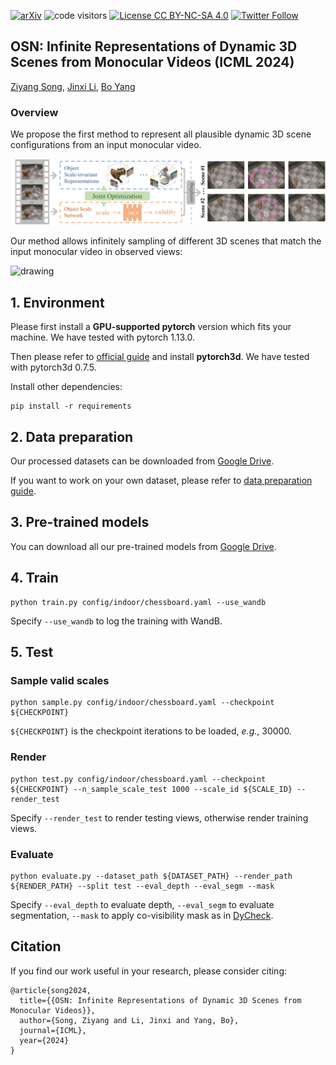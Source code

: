 [![arXiv](https://img.shields.io/badge/arXiv-2210.04458-b31b1b.svg)](https://arxiv.org/abs/2210.04458)
![code visitors](https://visitor-badge.glitch.me/badge?page_id=vLAR-group/OGC)
[![License CC BY-NC-SA 4.0](https://img.shields.io/badge/license-CC4.0-blue.svg)](https://creativecommons.org/licenses/by-nc-sa/4.0/legalcode)
[![Twitter Follow](https://img.shields.io/twitter/follow/vLAR_Group?style=social)](https://twitter.com/vLAR_Group)

## OSN: Infinite Representations of Dynamic 3D Scenes from Monocular Videos (ICML 2024)
[Ziyang Song](https://szy-young.github.io/), [Jinxi Li](https://scholar.google.com/citations?user=agnxFRoAAAAJ&hl=zh-CN), [Bo Yang](https://yang7879.github.io/)

### Overview

We propose the first method to represent all plausible dynamic 3D scene configurations from an input monocular video.

<img src="figures/overview.jpg" alt="drawing" width=800/>

Our method allows infinitely sampling of different 3D scenes that match the input monocular video in observed views:

<img src="figures/01-overview_demo.gif" alt="drawing" width=600/>


## 1. Environment

Please first install a **GPU-supported pytorch** version which fits your machine.
We have tested with pytorch 1.13.0.

Then please refer to [official guide](https://github.com/facebookresearch/pytorch3d/blob/main/INSTALL.md) and install **pytorch3d**. 
We have tested with pytorch3d 0.7.5.

Install other dependencies:
```shell script
pip install -r requirements
```


## 2. Data preparation

Our processed datasets can be downloaded from [Google Drive](https://drive.google.com/file/d/134MxLJwvxVGLXOXolnn_ZM-f93bt1lVq/view?usp=sharing). 

If you want to work on your own dataset, please refer to [data preparation guide](data_prepare/DATA_PREPARE.md).


## 3. Pre-trained models

You can download all our pre-trained models from [Google Drive](https://drive.google.com/file/d/1KSdesRBbnmkqxpQillLIjXN5UgbD3uOe/view?usp=sharing). 

## 4. Train

```shell script
python train.py config/indoor/chessboard.yaml --use_wandb
```
Specify `--use_wandb` to log the training with WandB. 


## 5. Test

### Sample valid scales

```shell script
python sample.py config/indoor/chessboard.yaml --checkpoint ${CHECKPOINT}
```
`${CHECKPOINT}` is the checkpoint iterations to be loaded, *e.g.*, 30000.

### Render

```shell script
python test.py config/indoor/chessboard.yaml --checkpoint ${CHECKPOINT} --n_sample_scale_test 1000 --scale_id ${SCALE_ID} --render_test
```
Specify `--render_test` to render testing views, otherwise render training views.

### Evaluate

```shell script
python evaluate.py --dataset_path ${DATASET_PATH} --render_path ${RENDER_PATH} --split test --eval_depth --eval_segm --mask
```
Specify `--eval_depth` to evaluate depth, `--eval_segm` to evaluate segmentation, `--mask` to apply co-visibility mask as in [DyCheck](https://hangg7.com/dycheck/).


## Citation
If you find our work useful in your research, please consider citing:
    
    @article{song2024,
      title={{OSN: Infinite Representations of Dynamic 3D Scenes from Monocular Videos}},
      author={Song, Ziyang and Li, Jinxi and Yang, Bo},
      journal={ICML},
      year={2024}
    }